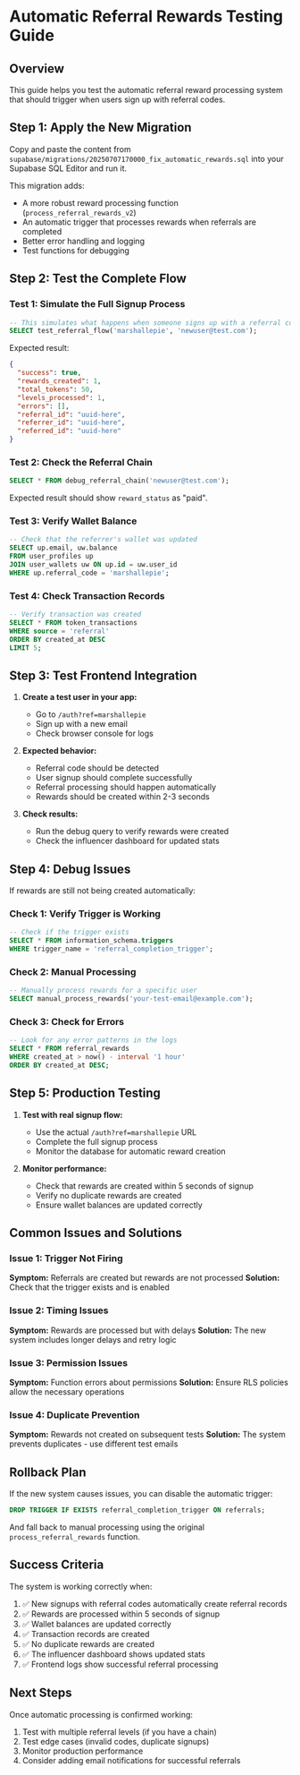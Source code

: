 # Automatic Referral Rewards Testing Guide

## Overview
This guide helps you test the automatic referral reward processing system that should trigger when users sign up with referral codes.

## Step 1: Apply the New Migration

Copy and paste the content from `supabase/migrations/20250707170000_fix_automatic_rewards.sql` into your Supabase SQL Editor and run it.

This migration adds:
- A more robust reward processing function (`process_referral_rewards_v2`)
- An automatic trigger that processes rewards when referrals are completed
- Better error handling and logging
- Test functions for debugging

## Step 2: Test the Complete Flow

### Test 1: Simulate the Full Signup Process
```sql
-- This simulates what happens when someone signs up with a referral code
SELECT test_referral_flow('marshallepie', 'newuser@test.com');
```

Expected result:
```json
{
  "success": true,
  "rewards_created": 1,
  "total_tokens": 50,
  "levels_processed": 1,
  "errors": [],
  "referral_id": "uuid-here",
  "referrer_id": "uuid-here", 
  "referred_id": "uuid-here"
}
```

### Test 2: Check the Referral Chain
```sql
SELECT * FROM debug_referral_chain('newuser@test.com');
```

Expected result should show `reward_status` as "paid".

### Test 3: Verify Wallet Balance
```sql
-- Check that the referrer's wallet was updated
SELECT up.email, uw.balance 
FROM user_profiles up
JOIN user_wallets uw ON up.id = uw.user_id
WHERE up.referral_code = 'marshallepie';
```

### Test 4: Check Transaction Records
```sql
-- Verify transaction was created
SELECT * FROM token_transactions 
WHERE source = 'referral' 
ORDER BY created_at DESC 
LIMIT 5;
```

## Step 3: Test Frontend Integration

1. **Create a test user in your app:**
   - Go to `/auth?ref=marshallepie`
   - Sign up with a new email
   - Check browser console for logs

2. **Expected behavior:**
   - Referral code should be detected
   - User signup should complete successfully
   - Referral processing should happen automatically
   - Rewards should be created within 2-3 seconds

3. **Check results:**
   - Run the debug query to verify rewards were created
   - Check the influencer dashboard for updated stats

## Step 4: Debug Issues

If rewards are still not being created automatically:

### Check 1: Verify Trigger is Working
```sql
-- Check if the trigger exists
SELECT * FROM information_schema.triggers 
WHERE trigger_name = 'referral_completion_trigger';
```

### Check 2: Manual Processing
```sql
-- Manually process rewards for a specific user
SELECT manual_process_rewards('your-test-email@example.com');
```

### Check 3: Check for Errors
```sql
-- Look for any error patterns in the logs
SELECT * FROM referral_rewards 
WHERE created_at > now() - interval '1 hour'
ORDER BY created_at DESC;
```

## Step 5: Production Testing

1. **Test with real signup flow:**
   - Use the actual `/auth?ref=marshallepie` URL
   - Complete the full signup process
   - Monitor the database for automatic reward creation

2. **Monitor performance:**
   - Check that rewards are created within 5 seconds of signup
   - Verify no duplicate rewards are created
   - Ensure wallet balances are updated correctly

## Common Issues and Solutions

### Issue 1: Trigger Not Firing
**Symptom:** Referrals are created but rewards are not processed
**Solution:** Check that the trigger exists and is enabled

### Issue 2: Timing Issues
**Symptom:** Rewards are processed but with delays
**Solution:** The new system includes longer delays and retry logic

### Issue 3: Permission Issues
**Symptom:** Function errors about permissions
**Solution:** Ensure RLS policies allow the necessary operations

### Issue 4: Duplicate Prevention
**Symptom:** Rewards not created on subsequent tests
**Solution:** The system prevents duplicates - use different test emails

## Rollback Plan

If the new system causes issues, you can disable the automatic trigger:

```sql
DROP TRIGGER IF EXISTS referral_completion_trigger ON referrals;
```

And fall back to manual processing using the original `process_referral_rewards` function.

## Success Criteria

The system is working correctly when:
1. ✅ New signups with referral codes automatically create referral records
2. ✅ Rewards are processed within 5 seconds of signup
3. ✅ Wallet balances are updated correctly
4. ✅ Transaction records are created
5. ✅ No duplicate rewards are created
6. ✅ The influencer dashboard shows updated stats
7. ✅ Frontend logs show successful referral processing

## Next Steps

Once automatic processing is confirmed working:
1. Test with multiple referral levels (if you have a chain)
2. Test edge cases (invalid codes, duplicate signups)
3. Monitor production performance
4. Consider adding email notifications for successful referrals